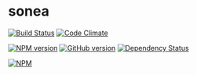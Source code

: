 sonea
=====

[![Build Status](https://travis-ci.org/naxmeify/sonea.svg?branch=master)](https://travis-ci.org/naxmeify/sonea)
[![Code Climate](https://codeclimate.com/github/naxmeify/sonea.png)](https://codeclimate.com/github/naxmeify/sonea)

[![NPM version](https://badge.fury.io/js/sonea.svg)](http://badge.fury.io/js/sonea)
[![GitHub version](https://badge.fury.io/gh/naxmeify%2Fsonea.png)](http://badge.fury.io/gh/naxmeify%2Fsonea)
[![Dependency Status](https://gemnasium.com/naxmeify/sonea.svg)](https://gemnasium.com/naxmeify/sonea)


[![NPM](https://nodei.co/npm/sonea.png?downloads=true&stars=true)](https://nodei.co/npm/sonea/)